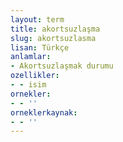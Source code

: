 ```yaml
---
layout: term
title: akortsuzlaşma
slug: akortsuzlasma
lisan: Türkçe
anlamlar:
- Akortsuzlaşmak durumu
ozellikler:
- - isim
ornekler:
- - ''
orneklerkaynak:
- - ''
---
```

